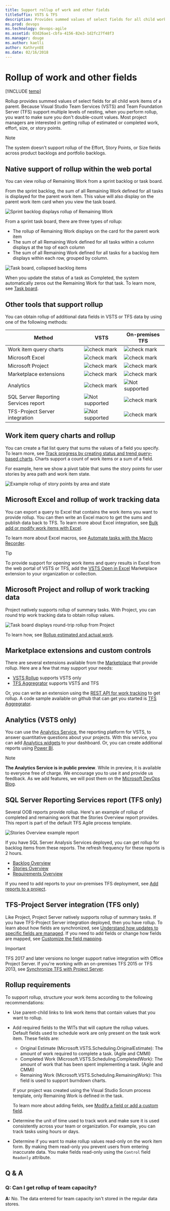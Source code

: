 ```yaml
---
title: Support rollup of work and other fields
titleSuffix: VSTS & TFS
description: Provides summed values of select fields for all child work items of a parent.
ms.prod: devops
ms.technology: devops-agile
ms.assetid: 03d26ae1-cbfa-4156-82e3-1d2fc27f48f3
ms.manager: douge
ms.author: kaelliauthor: KathrynEE
ms.date: 02/16/2018
---
```



# Rollup of work and other fields

[!INCLUDE [temp](../../_shared/dev15-version-header.md)]

Rollup provides summed values of select fields for all child work items of a parent. Because Visual Studio Team Services (VSTS) and Team Foundation Server (TFS) support multiple levels of nesting, when you perform rollup, you want to make sure you don't double-count values. Most project managers are interested in getting rollup of estimated or completed work, effort, size, or story points.  
  
> [!NOTE]    
>The system doesn't support rollup of the Effort, Story Points, or Size fields across product backlogs and portfolio backlogs.

## Native support of rollup within the web portal 

You can view rollup of Remaining Work from a sprint backlog or task board.  

From the sprint backlog, the sum of all Remaining Work defined for all tasks is displayed for the parent work item. This value will also display on the parent work item card when you view the task board.  
 
![Sprint backlog displays rollup of Remaining Work](_img/alm_rup_remworkiteration.png "ALM_RUP_RemWorkIteration")  
  
From a sprint task board, there are three types of rollup: 
- The rollup of Remaining Work displays on the card for the parent work item
- The sum of all Remaining Work defined for all tasks within a column displays at the top of each column
- The sum of all Remaining Work defined for all tasks for a backlog item displays within each row, grouped by column.      

![Task board, collapsed backlog items](../../boards/sprints//_img/ALM_TB_Intro.png)

When you update the status of a task as Completed, the system automatically zeros out the Remaining Work for that task. To learn more, see [Task board](../../boards/sprints//task-board.md).


## Other tools that support rollup 

You can obtain rollup of additional data fields in VSTS or TFS data by using one of the following methods:  
 
|Method|VSTS|On-premises TFS|  
|------------|----------|----------------------|  
|Work item query charts|![check mark](_img/icon_witcheckgreen.png "Icon_WITcheckgreen")|![check mark](_img/icon_witcheckgreen.png "Icon_WITcheckgreen")|  
|Microsoft Excel|![check mark](_img/icon_witcheckgreen.png "Icon_WITcheckgreen")|![check mark](_img/icon_witcheckgreen.png "Icon_WITcheckgreen")|
|Microsoft Project|![check mark](_img/icon_witcheckgreen.png "Icon_WITcheckgreen")|![check mark](_img/icon_witcheckgreen.png "Icon_WITcheckgreen")|  
|Marketplace extensions|![check mark](_img/icon_witcheckgreen.png "Icon_WITcheckgreen")|![check mark](_img/icon_witcheckgreen.png "Icon_WITcheckgreen")|   
| Analytics |![check mark](_img/icon_witcheckgreen.png "Icon_WITcheckgreen")|![Not supported](_img/icon_witerror.png "Icon_WITerror")|  
|SQL Server Reporting Services report|![Not supported](_img/icon_witerror.png "Icon_WITerror")|![check mark](_img/icon_witcheckgreen.png "Icon_WITcheckgreen")|  
|TFS-Project Server integration|![Not supported](_img/icon_witerror.png "Icon_WITerror")|![check mark](_img/icon_witcheckgreen.png "Icon_WITcheckgreen")|  

 
 
<a name="charts"></a>
## Work item query charts and rollup
You can create a flat list query that sums the values of a field you specify. To learn more, see [Track progress by creating status and trend query-based charts](../../report/dashboards/charts.md). Charts support a count of work items or a sum of a field. 

For example, here we show a pivot table that sums the story points for user stories by area path and work item state. 
 
![Example rollup of story points by area and state](_img/support-rollup-chart.png)

  
## Microsoft Excel and rollup of work tracking data 
You can export a query to Excel that contains the work items you want to provide rollup. You can then write an Excel macro to get the sums and publish data back to TFS.  To learn more about Excel integration, see [Bulk add or modify work items with Excel](../../boards/backlogs/office/bulk-add-modify-work-items-excel.md).  
  
To learn more about Excel macros, see [Automate tasks with the Macro Recorder](https://support.office.com/article/Automate-tasks-with-the-Macro-Recorder-974ef220-f716-4e01-b015-3ea70e64937b).  

> [!TIP]
> To provide support for opening work items and query results in Excel from the web portal of VSTS or TFS, add the [VSTS Open in Excel](https://marketplace.visualstudio.com/items?itemName=blueprint.vsts-open-work-items-in-excel) Marketplace extension to your organization or collection.

## Microsoft Project and rollup of work tracking data  
 Project natively supports rollup of summary tasks. With Project, you can round trip work tracking data to obtain rollup values.  
  
 ![Task board displays round&#45;trip rollup from Project](_img/alm_rup_roundtriprollup.png "ALM_RUP_RoundTripRollup")  
  
 To learn how, see [Rollup estimated and actual work](../../boards/backlogs/office/rollup-estimated-and-actual-work-using-project.md).  

 
<a name="marketplace"></a>
## Marketplace extensions and custom controls   
There are several extensions available from the [Marketplace](https://marketplace.visualstudio.com/vsts) that provide rollup. Here are a few that may support your needs: 

- [VSTS Rollup](https://marketplace.visualstudio.com/items?itemName=canarysautomationspvtltd.vstsrollup) supports VSTS only
- [TFS Aggregrator](https://marketplace.visualstudio.com/items?itemName=tfsaggregatorteam.tfs-aggregator-server-plugin#) supports VSTS and TFS 

Or, you can write an extension using the [REST API for work tracking](https://docs.microsoft.com/rest/api/vsts/wit/work%20items) to get rollup. A code sample available on github that can get you started is [TFS Aggregrator](https://tfsaggregator.github.io/).  

<a name="marketplace"></a>
## Analytics (VSTS only) 

You can use the [Analytics Service](../../report/analytics/what-is-analytics.md), the reporting platform for VSTS, to answer quantitative questions about your projects. With this service, you can add [Analytics widgets](../../report/analytics/analytics-widgets-vsts.md) to your dashboard. Or, you can create additional reports using [Power BI](../../report/powerbi/overview.md).  

> [!NOTE]
> **The Analytics Service is in public preview**. While in preview, it is available to everyone free of charge. We encourage you to use it and provide us feedback. As we add features, we will post them on the [Microsoft DevOps Blog](https://blogs.msdn.microsoft.com/devops/?s=VSTS+Analytics+Extension).


## SQL Server Reporting Services report (TFS only)
 Several OOB reports provide rollup. Here's an example of rollup of completed and remaining work that the Stories Overview report provides. This report is part of the default TFS Agile process template.  
  
 ![Stories Overview example report](_img/procguid_agilereports.png "ProcGuid_AgileReports")  
  
 If you have SQL Server Analysis Services deployed, you can get rollup for backlog items from these reports. The refresh frequency for these reports is 2 hours.  
  
-   [Backlog Overview](../../report/sql-reports/backlog-overview-scrum.md)   
-   [Stories Overview](../../report/sql-reports/stories-overview-report-agile.md)   
-   [Requirements Overview](../../report/sql-reports/requirements-overview-report-cmmi.md)  
  
If you need to add reports to your on-premises TFS deployment, see [Add reports to a project](../../report/admin/add-reports-to-a-team-project.md).  
  
## TFS-Project Server integration (TFS only)

Like Project, Project Server natively supports rollup of summary tasks. If you have TFS-Project Server integration deployed, then you have rollup. To learn about how fields are synchronized, see [Understand how updates to specific fields are managed](../tfs-ps-sync/understand-how-updates-to-specific-fields-managed.md). If you need to add fields or change how fields are mapped, see [Customize the field mapping](../tfs-ps-sync/customize-field-mapping-tfs-project-server.md).  
  

> [!IMPORTANT]  
>TFS 2017 and later versions no longer support native integration with Office Project Server. If you're working with an on-premises TFS 2015 or TFS 2013, see [Synchronize TFS with Project Server](../tfs-ps-sync/synchronize-tfs-project-server.md). 


<a name="requirements"></a>   
##  Rollup requirements  
 To support rollup, structure your work items according to the following recommendations:  
  
-   Use parent-child links to link work items that contain values that you want to rollup.  
  
-   Add required fields to the WITs that will capture the rollup values. Default fields used to schedule work are only present on the task work item. These fields are:  
    -   Original Estimate (Microsoft.VSTS.Scheduling.OriginalEstimate): The amount of work required to complete a task. (Agile and CMMI) 
    -   Completed Work (Microsoft.VSTS.Scheduling.CompletedWork): The amount of work that has been spent implementing a task. (Agile and CMMI)   
    -   Remaining Work (Microsoft.VSTS.Scheduling.RemainingWork): This field is used to support burndown charts.  
  
     If your project was created using the Visual Studio Scrum process template, only Remaining Work is defined in the task.  
  
     To learn more about adding fields, see [Modify a field or add a custom field](../add-modify-field.md).  
  
-   Determine the unit of time used to track work and make sure it is used consistently across your team or organization. For example, you can track tasks using hours or days.    
-   Determine if you want to make rollup values read-only on the work item form. By making them read-only you prevent users from entering inaccurate data. You make fields read-only using the `Control` field `Readonly` attribute.  
  
## Q & A  
  
### Q: Can I get rollup of team capacity?  
 **A:** No. The data entered for team capacity isn't stored in the regular data stores.